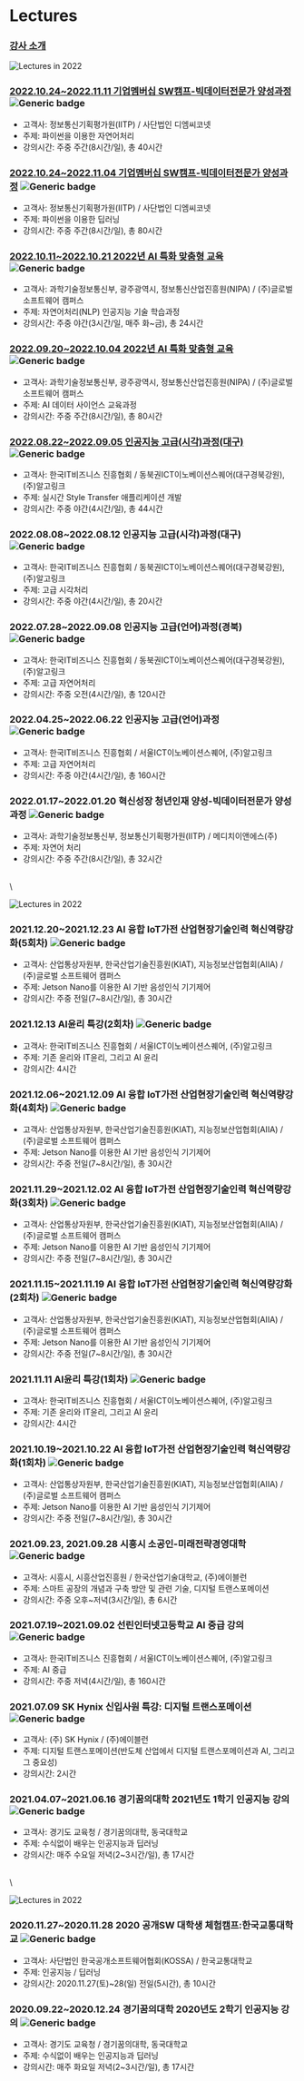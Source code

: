 # Lectures

### [강사 소개](broken-reference)

![Lectures in 2022](images/Lectures\_in\_2022.png)

### [2022.10.24\~2022.11.11 기업멤버십 SW캠프-빅데이터전문가 양성과정](images/) ![Generic badge](http://img.shields.io/badge/%EC%A4%80%EB%B9%84%EC%A4%91-success?style=plastic)

* 고객사: 정보통신기획평가원(IITP) / 사단법인 디엠씨코넷
* 주제: 파이썬을 이용한 자연어처리
* 강의시간: 주중 주간(8시간/일), 총 40시간

### [2022.10.24\~2022.11.04 기업멤버십 SW캠프-빅데이터전문가 양성과정](2022/20221107-20221111\_NLP\(DMC-Conet\).md) ![Generic badge](http://img.shields.io/badge/%EC%A4%80%EB%B9%84%EC%A4%91-success?style=plastic)

* 고객사: 정보통신기획평가원(IITP) / 사단법인 디엠씨코넷
* 주제: 파이썬을 이용한 딥러닝
* 강의시간: 주중 주간(8시간/일), 총 80시간

### [2022.10.11\~2022.10.21 2022년 AI 특화 맞춤형 교육](2022/20221011-20221021\_NLP\(GSC\).md) ![Generic badge](http://img.shields.io/badge/%EC%A4%80%EB%B9%84%EC%A4%91-success?style=plastic)

* 고객사: 과학기술정보통신부, 광주광역시, 정보통신산업진흥원(NIPA) / (주)글로벌 소프트웨어 캠퍼스
* 주제: 자연어처리(NLP) 인공지능 기술 학습과정
* 강의시간: 주중 야간(3시간/일, 매주 화\~금), 총 24시간

### [2022.09.20\~2022.10.04 2022년 AI 특화 맞춤형 교육](2022/20220920-20221004\_AI\&DS\(GSC\).md) ![Generic badge](http://img.shields.io/badge/%EC%A4%80%EB%B9%84%EC%A4%91-success?style=plastic)

* 고객사: 과학기술정보통신부, 광주광역시, 정보통신산업진흥원(NIPA) / (주)글로벌 소프트웨어 캠퍼스
* 주제: AI 데이터 사이언스 교육과정
* 강의시간: 주중 주간(8시간/일), 총 80시간

### [2022.08.22\~2022.09.05 인공지능 고급(시각)과정(대구)](2022/20220822-20220905\_CV\(ICT\).md) ![Generic badge](http://img.shields.io/badge/%EC%A7%84%ED%96%89%EC%A4%91-blue?style=plastic)

* 고객사: 한국IT비즈니스 진흥협회 / 동북권ICT이노베이션스퀘어(대구경북강원), (주)알고링크
* 주제: 실시간 Style Transfer 애플리케이션 개발
* 강의시간: 주중 야간(4시간/일), 총 44시간

### 2022.08.08\~2022.08.12 인공지능 고급(시각)과정(대구) ![Generic badge](http://img.shields.io/badge/%EC%A2%85%EB%A3%8C-red?style=plastic)

* 고객사: 한국IT비즈니스 진흥협회 / 동북권ICT이노베이션스퀘어(대구경북강원), (주)알고링크
* 주제: 고급 시각처리
* 강의시간: 주중 야간(4시간/일), 총 20시간

### 2022.07.28\~2022.09.08 인공지능 고급(언어)과정(경북) ![Generic badge](http://img.shields.io/badge/%EC%A7%84%ED%96%89%EC%A4%91-blue?style=plastic)

* 고객사: 한국IT비즈니스 진흥협회 / 동북권ICT이노베이션스퀘어(대구경북강원), (주)알고링크
* 주제: 고급 자연어처리
* 강의시간: 주중 오전(4시간/일), 총 120시간

### 2022.04.25\~2022.06.22 인공지능 고급(언어)과정 ![Generic badge](http://img.shields.io/badge/%EC%A2%85%EB%A3%8C-red?style=plastic)

* 고객사: 한국IT비즈니스 진흥협회 / 서울ICT이노베이션스퀘어, (주)알고링크
* 주제: 고급 자연어처리
* 강의시간: 주중 야간(4시간/일), 총 160시간

### 2022.01.17\~2022.01.20 혁신성장 청년인재 양성-빅데이터전문가 양성과정 ![Generic badge](http://img.shields.io/badge/%EC%A2%85%EB%A3%8C-red?style=plastic)

* 고객사: 과학기술정보통신부, 정보통신기획평가원(IITP) / 메디치이앤에스(주)
* 주제: 자연어 처리
* 강의시간: 주중 주간(8시간/일), 총 32시간

\
\


![Lectures in 2022](images/Lectures\_in\_2021.png)

### 2021.12.20\~2021.12.23 AI 융합 IoT가전 산업현장기술인력 혁신역량강화(5회차) ![Generic badge](http://img.shields.io/badge/%EC%A2%85%EB%A3%8C-red?style=plastic)

* 고객사: 산업통상자원부, 한국산업기술진흥원(KIAT), 지능정보산업협회(AIIA) / (주)글로벌 소프트웨어 캠퍼스
* 주제: Jetson Nano를 이용한 AI 기반 음성인식 기기제어
* 강의시간: 주중 전일(7\~8시간/일), 총 30시간

### 2021.12.13 AI윤리 특강(2회차) ![Generic badge](http://img.shields.io/badge/%EC%A2%85%EB%A3%8C-red?style=plastic)

* 고객사: 한국IT비즈니스 진흥협회 / 서울ICT이노베이션스퀘어, (주)알고링크
* 주제: 기존 윤리와 IT윤리, 그리고 AI 윤리
* 강의시간: 4시간

### 2021.12.06\~2021.12.09 AI 융합 IoT가전 산업현장기술인력 혁신역량강화(4회차) ![Generic badge](http://img.shields.io/badge/%EC%A2%85%EB%A3%8C-red?style=plastic)

* 고객사: 산업통상자원부, 한국산업기술진흥원(KIAT), 지능정보산업협회(AIIA) / (주)글로벌 소프트웨어 캠퍼스
* 주제: Jetson Nano를 이용한 AI 기반 음성인식 기기제어
* 강의시간: 주중 전일(7\~8시간/일), 총 30시간

### 2021.11.29\~2021.12.02 AI 융합 IoT가전 산업현장기술인력 혁신역량강화(3회차) ![Generic badge](http://img.shields.io/badge/%EC%A2%85%EB%A3%8C-red?style=plastic)

* 고객사: 산업통상자원부, 한국산업기술진흥원(KIAT), 지능정보산업협회(AIIA) / (주)글로벌 소프트웨어 캠퍼스
* 주제: Jetson Nano를 이용한 AI 기반 음성인식 기기제어
* 강의시간: 주중 전일(7\~8시간/일), 총 30시간

### 2021.11.15\~2021.11.19 AI 융합 IoT가전 산업현장기술인력 혁신역량강화(2회차) ![Generic badge](http://img.shields.io/badge/%EC%A2%85%EB%A3%8C-red?style=plastic)

* 고객사: 산업통상자원부, 한국산업기술진흥원(KIAT), 지능정보산업협회(AIIA) / (주)글로벌 소프트웨어 캠퍼스
* 주제: Jetson Nano를 이용한 AI 기반 음성인식 기기제어
* 강의시간: 주중 전일(7\~8시간/일), 총 30시간

### 2021.11.11 AI윤리 특강(1회차) ![Generic badge](http://img.shields.io/badge/%EC%A2%85%EB%A3%8C-red?style=plastic)

* 고객사: 한국IT비즈니스 진흥협회 / 서울ICT이노베이션스퀘어, (주)알고링크
* 주제: 기존 윤리와 IT윤리, 그리고 AI 윤리
* 강의시간: 4시간

### 2021.10.19\~2021.10.22 AI 융합 IoT가전 산업현장기술인력 혁신역량강화(1회차) ![Generic badge](http://img.shields.io/badge/%EC%A2%85%EB%A3%8C-red?style=plastic)

* 고객사: 산업통상자원부, 한국산업기술진흥원(KIAT), 지능정보산업협회(AIIA) / (주)글로벌 소프트웨어 캠퍼스
* 주제: Jetson Nano를 이용한 AI 기반 음성인식 기기제어
* 강의시간: 주중 전일(7\~8시간/일), 총 30시간

### 2021.09.23, 2021.09.28 시흥시 소공인-미래전략경영대학 ![Generic badge](http://img.shields.io/badge/%EC%A2%85%EB%A3%8C-red?style=plastic)

* 고객사: 시흥시, 시흥산업진흥원 / 한국산업기술대학교, (주)에이블런
* 주제: 스마트 공장의 개념과 구축 방안 및 관련 기술, 디지털 트랜스포메이션
* 강의시간: 주중 오후\~저녁(3시간/일), 총 6시간

### 2021.07.19\~2021.09.02 선린인터넷고등학교 AI 중급 강의 ![Generic badge](http://img.shields.io/badge/%EC%A2%85%EB%A3%8C-red?style=plastic)

* 고객사: 한국IT비즈니스 진흥협회 / 서울ICT이노베이션스퀘어, (주)알고링크
* 주제: AI 중급
* 강의시간: 주중 저녁(4시간/일), 총 160시간

### 2021.07.09 SK Hynix 신입사원 특강: 디지털 트랜스포메이션 ![Generic badge](http://img.shields.io/badge/%EC%A2%85%EB%A3%8C-red?style=plastic)

* 고객사: (주) SK Hynix / (주)에이블런
* 주제: 디지털 트랜스포메이션(반도체 산업에서 디지털 트랜스포메이션과 AI, 그리고 그 중요성)
* 강의시간: 2시간

### 2021.04.07\~2021.06.16 경기꿈의대학 2021년도 1학기 인공지능 강의 ![Generic badge](http://img.shields.io/badge/%EC%A2%85%EB%A3%8C-red?style=plastic)

* 고객사: 경기도 교육청 / 경기꿈의대학, 동국대학교
* 주제: 수식없이 배우는 인공지능과 딥러닝
* 강의시간: 매주 수요일 저녁(2\~3시간/일), 총 17시간

\
\


![Lectures in 2022](images/Lectures\_in\_2020.png)

### 2020.11.27\~2020.11.28 2020 공개SW 대학생 체험캠프:한국교통대학교 ![Generic badge](http://img.shields.io/badge/%EC%A2%85%EB%A3%8C-red?style=plastic)

* 고객사: 사단법인 한국공개소프트웨어협회(KOSSA) / 한국교통대학교
* 주제: 인공지능 / 딥러닝
* 강의시간: 2020.11.27(토)\~28(일) 전일(5시간), 총 10시간

### 2020.09.22\~2020.12.24 경기꿈의대학 2020년도 2학기 인공지능 강의 ![Generic badge](http://img.shields.io/badge/%EC%A2%85%EB%A3%8C-red?style=plastic)

* 고객사: 경기도 교육청 / 경기꿈의대학, 동국대학교
* 주제: 수식없이 배우는 인공지능과 딥러닝
* 강의시간: 매주 화요일 저녁(2\~3시간/일), 총 17시간
